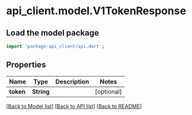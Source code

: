 # api_client.model.V1TokenResponse

## Load the model package
```dart
import 'package:api_client/api.dart';
```

## Properties
Name | Type | Description | Notes
------------ | ------------- | ------------- | -------------
**token** | **String** |  | [optional] 

[[Back to Model list]](../README.md#documentation-for-models) [[Back to API list]](../README.md#documentation-for-api-endpoints) [[Back to README]](../README.md)


